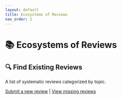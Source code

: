 ```yaml
---
layout: default
title: Ecosystems of Reviews
nav_order: 2
---
```


# 📚 Ecosystems of Reviews  

## 🔍 Find Existing Reviews  
A list of systematic reviews categorized by topic.

[Submit a new review](#) | [View missing reviews](#)
